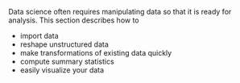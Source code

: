 Data science often requires manipulating data so that it is ready for analysis. This section describes how  to

- import data 
- reshape unstructured data
- make transformations of existing data quickly 
- compute summary statistics
- easily visualize your data 
